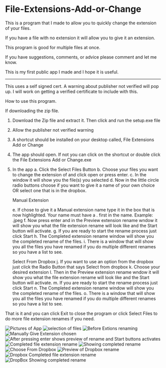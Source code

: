 # File-Extensions-Add-or-Change

This is a program that I made to allow you to quickly change the extension of your files.

If you have a file with no extension it will allow you to give it an extension.

This program is good for multiple files at once.

If you have suggestions, comments, or advice please comment and let me know.

This is my first public app I made and I hope it is useful.

**********************************************************
This uses a self signed cert. A warning about publisher not verified will pop up. I will work on getting a verified certificate to include with this.



How to use this program.

If downloading the zip file.

1) Download the Zip file and extract it. Then click and run the setup.exe file
2) Allow the publisher not verified warning
3) A shortcut should be installed on your desktop called, File Extensions Add or Change
4) The app should open. If not you can click on the shortcut or double click the File Extensions Add or Change.exe
5) In the app 
      a. Click the Select Files Button
      b. Choose your files you want to change the extension of and click open or press enter.
      c. In the window it will show you the file(s) you selected
      d. Now in the little circle radio buttons choose if you want to give it a name of your own choice OR select one that is in the dropbox. 
      
      Manual Extension
      
      e. If chose to give it a Manual extension name type it in the box that is now highlighted. Your name must have a . first in the name. Example:  .jpeg
      f. Now press enter and in the Preview extension rename wndow it will show you what the file extension rename will look like and the Start button will activate.
      g. If you are ready to start the rename process just click Start
      h. The Completed extension rename window will show you the completed rename of the files. 
      i. There is a window that will show you all the files you have renamed if you do multiple different renames so you have a list to see.
      
      Select From Dropbox
      j. If you want to use an option from the dropbox just click the Radio Button that says Select from dropbox
      k. Choose your desired extension
      l. Then in the Preview extension rename wndow it will show you what the file extension rename will look like and the Start button will activate.
      m. If you are ready to start the rename process just click Start
      n. The Completed extension rename window will show you the completed rename of the files. 
      o. There is a window that will show you all the files you have renamed if you do multiple different renames so you have a list to see.
      
 That is it and you can click Exit to close the program or click Select Files to do more file extension renames if you need.
 
![Pictures of App](https://user-images.githubusercontent.com/35787772/131411639-0ce66ea3-a085-420c-b444-57d3287e918a.JPG)
![selection of files](https://user-images.githubusercontent.com/35787772/131411702-1c8a3dfa-8b7c-4943-8e5b-75680a2eedbc.JPG)
![Before Extions renaming](https://user-images.githubusercontent.com/35787772/131411783-04e60168-be8b-4a0e-a55a-40953fd614c7.JPG)
![Manually Give Extension chosen](https://user-images.githubusercontent.com/35787772/131412115-ad491d0e-8173-401d-9268-b2ec545e7bf0.JPG)
![After pressing enter shows preview of rename and Start buttons activates](https://user-images.githubusercontent.com/35787772/131411746-7d3c68ed-b4a4-4ad4-b3d7-c4426c70765c.JPG)
![Completed file extension rename](https://user-images.githubusercontent.com/35787772/131411855-143b4687-e60a-450c-a4f0-6f83adc0768a.JPG)
![Showing completed rename](https://user-images.githubusercontent.com/35787772/131411896-05c4f294-e2c2-4280-abc6-089f1752d849.JPG)
![Choose From Dropbox](https://user-images.githubusercontent.com/35787772/131412162-83d34dd4-7dc4-4a08-93aa-bc29e7aa3288.JPG)
![Preview of Dropbox rename](https://user-images.githubusercontent.com/35787772/131412173-b8272b5f-91b2-4953-b837-72e0be2793dd.JPG)
![Dropbox Completed file extension rename](https://user-images.githubusercontent.com/35787772/131412185-f12b3f35-6ba5-4c89-8300-13d96808dddc.JPG)
![DropBox Showing completed rename](https://user-images.githubusercontent.com/35787772/131412189-5d5a4f9e-8e94-41e3-b7e7-6dc42443e42a.JPG)






      
      
      
      
      
      
